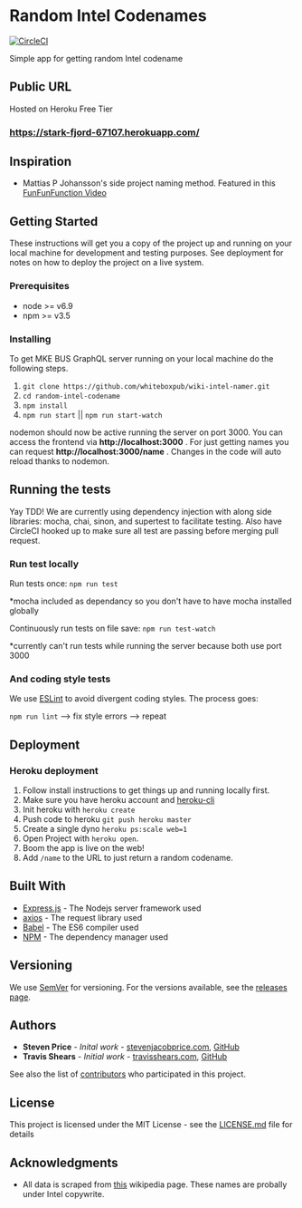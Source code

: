 # Random Intel Codenames

[![CircleCI](https://circleci.com/gh/BTBTravis/wiki-intel-namer.svg?style=svg)](https://circleci.com/gh/BTBTravis/wiki-intel-namer)

Simple app for getting random Intel codename

## Public URL
Hosted on Heroku Free Tier
### https://stark-fjord-67107.herokuapp.com/

## Inspiration
+ Mattias P Johansson's side project naming method. Featured in this [FunFunFunction Video](https://www.youtube.com/watch?v=NRrgtUJnkIo&feature=youtu.be&t=4m40s)

## Getting Started

These instructions will get you a copy of the project up and running on your local machine for development and testing purposes. See deployment for notes on how to deploy the project on a live system.

### Prerequisites

+ node >= v6.9
+ npm >= v3.5

### Installing

To get MKE BUS GraphQL server running on your local machine do the following steps.

1. ```git clone https://github.com/whiteboxpub/wiki-intel-namer.git```
1. ```cd random-intel-codename```
1. ```npm install```
1. ```npm run start```  ||  ```npm run start-watch```

nodemon should now be active running the server on port 3000. You can access the frontend via **http://localhost:3000** . For just getting names you can request **http://localhost:3000/name** . Changes in the code will auto reload thanks to nodemon.  

## Running the tests

Yay TDD! We are currently using dependency injection with along side libraries: mocha, chai, sinon, and supertest to facilitate testing. Also have CircleCI hooked up to make sure all test are passing before merging pull request.  

### Run test locally

Run tests once: ``` npm run test ```

*mocha included as dependancy so you don't have to have mocha installed globally 

Continuously run tests on file save: ```npm run test-watch``` 

*currently can't run tests while running the server because both use port 3000

### And coding style tests

We use [ESLint](https://eslint.org/) to avoid divergent coding styles. The process goes:

```npm run lint```  --> fix style errors --> repeat 

## Deployment

### Heroku deployment
1. Follow install instructions to get things up and running locally first.
1. Make sure you have heroku account and [heroku-cli](https://devcenter.heroku.com/articles/heroku-cli)
1. Init heroku with ```heroku create```
1. Push code to heroku ```git push heroku master```
1. Create a single dyno ```heroku ps:scale web=1```
1. Open Project with ```heroku open```. 
1. Boom the app is live on the web!
1. Add `/name` to the URL to just return a random codename. 

## Built With
* [Express.js](https://expressjs.com/) - The Nodejs server  framework used
* [axios](https://github.com/axios/axios) - The request library used
* [Babel](https://babeljs.io/) - The ES6 compiler used
* [NPM](https://www.npmjs.com/) - The dependency manager used


## Versioning

We use [SemVer](http://semver.org/) for versioning. For the versions available, see the [releases page](https://github.com/BTBTravis/mke-bus-graphql/releases). 

## Authors
+ **Steven Price** - *Inital work* - [stevenjacobprice.com](https://www.stevenjacobprice.com/), [GitHub](https://github.com/whiteboxpub)
+ **Travis Shears** - *Initial work* - [travisshears.com](https://travisshears.com/),
[GitHub](https://github.com/BTBTravis/)

See also the list of [contributors](https://github.com/BTBTravis/mke-bus-graphql/graphs/contributors) who participated in this project.

## License

This project is licensed under the MIT License - see the [LICENSE.md](https://raw.githubusercontent.com/BTBTravis/mke-bus-graphql/master/LICENSE.md) file for details

## Acknowledgments

* All data is scraped from [this](https://en.wikipedia.org/wiki/List_of_Intel_codenames) wikipedia page. These names are probally under Intel copywrite. 

